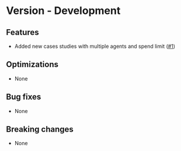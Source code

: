 # Version - Development

## Features

- Added new cases studies with multiple agents and spend limit ([#1](https://github.com/SGIModel/MUSE_OS/pull/1))

## Optimizations

- None

## Bug fixes

- None

## Breaking changes

- None
